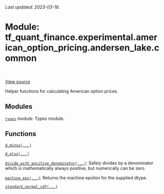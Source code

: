 <!--
This file is generated by a tool. Do not edit directly.
For open-source contributions the docs will be updated automatically.
-->

*Last updated: 2023-03-16.*

<div itemscope itemtype="http://developers.google.com/ReferenceObject">
<meta itemprop="name" content="tf_quant_finance.experimental.american_option_pricing.andersen_lake.common" />
<meta itemprop="path" content="Stable" />
</div>

# Module: tf_quant_finance.experimental.american_option_pricing.andersen_lake.common

<!-- Insert buttons and diff -->

<table class="tfo-notebook-buttons tfo-api" align="left">
</table>

<a target="_blank" href="https://github.com/google/tf-quant-finance/blob/master/tf_quant_finance/experimental/american_option_pricing/common.py">View source</a>



Helper functions for calculating American option prices.



## Modules

[`types`](../../../../tf_quant_finance/types.md) module: Types module.

## Functions

[`d_minus(...)`](../../../../tf_quant_finance/experimental/american_option_pricing/andersen_lake/d_minus.md)

[`d_plus(...)`](../../../../tf_quant_finance/experimental/american_option_pricing/andersen_lake/d_plus.md)

[`divide_with_positive_denominator(...)`](../../../../tf_quant_finance/experimental/american_option_pricing/andersen_lake/divide_with_positive_denominator.md): Safely divides by a denominator which is mathematically always positive, but numerically can be zero.

[`machine_eps(...)`](../../../../tf_quant_finance/experimental/american_option_pricing/andersen_lake/machine_eps.md): Returns the machine epsilon for the supplied dtype.

[`standard_normal_cdf(...)`](../../../../tf_quant_finance/experimental/american_option_pricing/andersen_lake/standard_normal_cdf.md)

